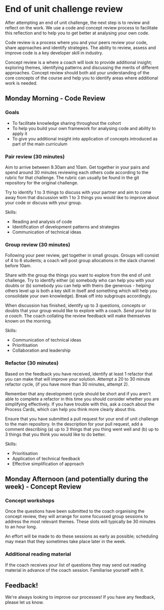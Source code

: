 # End of unit challenge review

After attempting an end of unit challenge, the next step is to review and reflect on the work. We use a code and concept review process to facilitate this reflection and to help you to get better at analysing your own code.

Code review is a process where you and your peers review your code, share approaches and identify strategies. The ability to review, assess and improve code is a key developer skill in industry.

Concept review is a where a coach will look to provide additional insight; exploring themes, identifying patterns and discussing the merits of different approaches. Concept review should both aid your understanding of the core concepts of the course and help you to identify areas where additional work is needed.   

## Monday Morning - Code Review

### Goals

- To facilitate knowledge sharing throughout the cohort
- To help you build your own framework for analysing code and ability to apply it
- To give you additional insight into application of concepts introduced as part of the main curriculum

### Pair review (30 minutes)

Aim to arrive between 9.30am and 10am. Get together in your pairs and spend around 30 minutes reviewing each others code according to the rubric for that challenge. The rubric can usually be found in the git repository for the original challenge.

Try to identify 1 to 3 things to discuss with your partner and aim to come away from that discussion with 1 to 3 things you would like to improve about your code or discuss with your group.

Skills:
- Reading and analysis of code
- Identification of development patterns and strategies
- Communication of technical ideas

### Group review (30 minutes)

Following your peer review, get together in small groups. Groups will consist of 4 to 6 students; a coach will post group allocations in the slack channel before 10am.

Share with the group the things you want to explore from the end of unit challenge. Try to identify either (a) somebody who can help you with your doubts or (b) somebody you can help with theirs (be generous - helping others level up is both a key skill in itself and something which will help you consolidate your own knowledge). Break off into subgroups accordingly.

When discussion has finished, identify up to 3 questions, concepts or doubts that your group would like to explore with a coach. *Send your list to a coach*. The coach collating the review feedback will make themselves known on the morning.

Skills:
- Communication of technical ideas
- Prioritisation
- Collaboration and leadership

### Refactor (30 minutes)

Based on the feedback you have received, identify at least 1 refactor that you can make that will improve your solution. Attempt a 20 to 30 minute refactor cycle, (if you have more than 30 minutes, attempt 2).

Remember that any development cycle should be short and if you aren't able to complete a refactor in this time you should consider whether you are simplifying effectively. If you have trouble with this, ask a coach about the Process Cards, which can help you think more clearly about this.

Ensure that you have submitted a pull request for your end of unit challenge to the main repository. In the description for your pull request, add a comment describing (a) up to 3 things that you thing went well and (b) up to 3 things that you think you would like to do better.

Skills:
- Prioritisation
- Application of technical feedback
- Effective simplification of approach

## Monday Afternoon (and potentially during the week) - Concept Review

### Concept workshops

Once the questions have been submitted to the coach organising the concept review, they will arrange for some focussed group sessions to address the most relevant themes. These slots will typically be 30 minutes to an hour long.

An effort will be made to do these sessions as early as possible; scheduling may mean that they sometimes take place later in the week.

### Additional reading material

If the coach receives your list of questions they may send out reading material in advance of the coach session. Familiarise yourself with it.

## Feedback!

We're always looking to improve our processes! If you have any feedback, please let us know.



